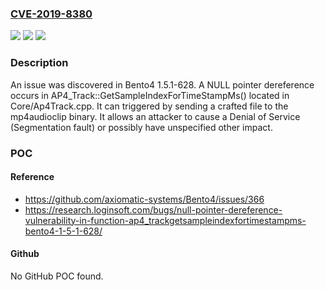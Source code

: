 ### [CVE-2019-8380](https://cve.mitre.org/cgi-bin/cvename.cgi?name=CVE-2019-8380)
![](https://img.shields.io/static/v1?label=Product&message=n%2Fa&color=blue)
![](https://img.shields.io/static/v1?label=Version&message=n%2Fa&color=blue)
![](https://img.shields.io/static/v1?label=Vulnerability&message=n%2Fa&color=brighgreen)

### Description

An issue was discovered in Bento4 1.5.1-628. A NULL pointer dereference occurs in AP4_Track::GetSampleIndexForTimeStampMs() located in Core/Ap4Track.cpp. It can triggered by sending a crafted file to the mp4audioclip binary. It allows an attacker to cause a Denial of Service (Segmentation fault) or possibly have unspecified other impact.

### POC

#### Reference
- https://github.com/axiomatic-systems/Bento4/issues/366
- https://research.loginsoft.com/bugs/null-pointer-dereference-vulnerability-in-function-ap4_trackgetsampleindexfortimestampms-bento4-1-5-1-628/

#### Github
No GitHub POC found.


